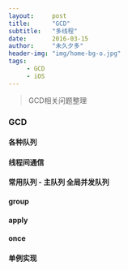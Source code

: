 ```yaml
---
layout:     post
title:      "GCD"
subtitle:   "多线程"
date:       2016-03-15
author:     "未久夕多"
header-img: "img/home-bg-o.jpg"
tags:
     - GCD 
     - iOS
---
```


> GCD相关问题整理

### GCD

#### 各种队列

#### 线程间通信

#### 常用队列 - 主队列  全局并发队列

#### group

#### apply

#### once

#### 单例实现